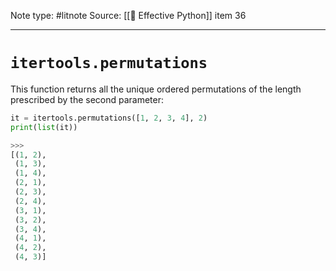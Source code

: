 Note type: #litnote
Source: [[📖 Effective Python]] item 36

---
# `itertools.permutations`
This function returns all the unique ordered permutations of the length prescribed by the second parameter:
```python
it = itertools.permutations([1, 2, 3, 4], 2)
print(list(it))

>>>
[(1, 2),
 (1, 3),
 (1, 4),
 (2, 1),
 (2, 3),
 (2, 4),
 (3, 1),
 (3, 2),
 (3, 4),
 (4, 1),
 (4, 2),
 (4, 3)]
```